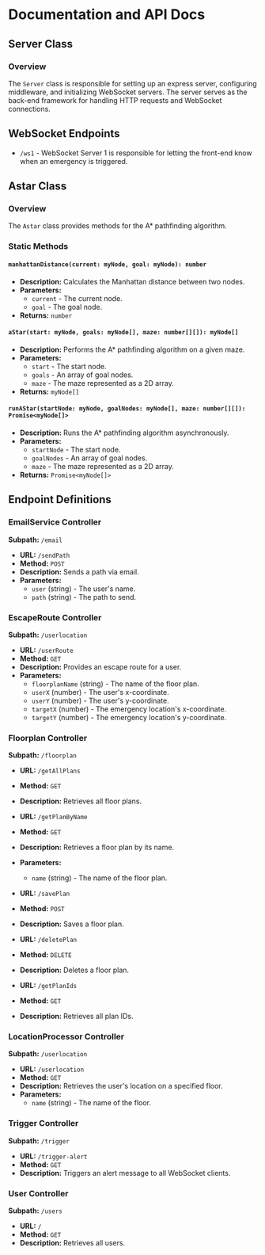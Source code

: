 # Documentation and API Docs

## Server Class

### Overview

The `Server` class is responsible for setting up an express server, configuring middleware, and initializing WebSocket servers. The server serves as the back-end framework for handling HTTP requests and WebSocket connections.

## WebSocket Endpoints

- `/ws1` - WebSocket Server 1 is responsible for letting the front-end know when an emergency is triggered.

## Astar Class

### Overview

The `Astar` class provides methods for the A* pathfinding algorithm.

### Static Methods

#### `manhattanDistance(current: myNode, goal: myNode): number`
- **Description:** Calculates the Manhattan distance between two nodes.
- **Parameters:**
  - `current` - The current node.
  - `goal` - The goal node.
- **Returns:** `number`

#### `aStar(start: myNode, goals: myNode[], maze: number[][]): myNode[]`
- **Description:** Performs the A* pathfinding algorithm on a given maze.
- **Parameters:**
  - `start` - The start node.
  - `goals` - An array of goal nodes.
  - `maze` - The maze represented as a 2D array.
- **Returns:** `myNode[]`

#### `runAStar(startNode: myNode, goalNodes: myNode[], maze: number[][]): Promise<myNode[]>`
- **Description:** Runs the A* pathfinding algorithm asynchronously.
- **Parameters:**
  - `startNode` - The start node.
  - `goalNodes` - An array of goal nodes.
  - `maze` - The maze represented as a 2D array.
- **Returns:** `Promise<myNode[]>`

## Endpoint Definitions

### EmailService Controller

 **Subpath:** `/email`

- **URL:** `/sendPath`
- **Method:** `POST`
- **Description:** Sends a path via email.
- **Parameters:** 
  - `user` (string) - The user's name.
  - `path` (string) - The path to send.
  
### EscapeRoute Controller

 **Subpath:** `/userlocation`

- **URL:** `/userRoute`
- **Method:** `GET`
- **Description:** Provides an escape route for a user.
- **Parameters:** 
  - `floorplanName` (string) - The name of the floor plan.
  - `userX` (number) - The user's x-coordinate.
  - `userY` (number) - The user's y-coordinate.
  - `targetX` (number) - The emergency location's x-coordinate.
  - `targetY` (number) - The emergency location's y-coordinate.

### Floorplan Controller 
 
 **Subpath:** `/floorplan`

- **URL:** `/getAllPlans`
- **Method:** `GET`
- **Description:** Retrieves all floor plans.

- **URL:** `/getPlanByName`
- **Method:** `GET`
- **Description:** Retrieves a floor plan by its name.
- **Parameters:** 
  - `name` (string) - The name of the floor plan.

- **URL:** `/savePlan`
- **Method:** `POST`
- **Description:** Saves a floor plan.

- **URL:** `/deletePlan`
- **Method:** `DELETE`
- **Description:** Deletes a floor plan.

- **URL:** `/getPlanIds`
- **Method:** `GET`
- **Description:** Retrieves all plan IDs.

### LocationProcessor Controller

 **Subpath:** `/userlocation`

- **URL:** `/userlocation`
- **Method:** `GET`
- **Description:** Retrieves the user's location on a specified floor.
- **Parameters:** 
  - `name` (string) - The name of the floor.

### Trigger Controller

 **Subpath:** `/trigger`

- **URL:** `/trigger-alert`
- **Method:** `GET`
- **Description:** Triggers an alert message to all WebSocket clients.

### User Controller

 **Subpath:** `/users`

- **URL:** `/`
- **Method:** `GET`
- **Description:** Retrieves all users.

